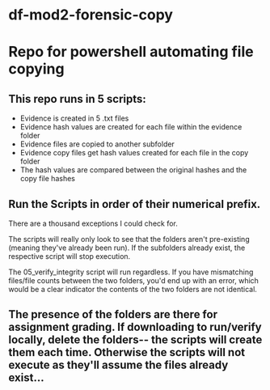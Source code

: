 # df-mod2-forensic-copy


# Repo for powershell automating file copying

## This repo runs in 5 scripts:
- Evidence is created in 5 .txt files
- Evidence hash values are created for each file within the evidence folder
- Evidence files are copied to another subfolder
- Evidence copy files get hash values created for each file in the copy folder
- The hash values are compared between the original hashes and the copy file hashes


## Run the Scripts in order of their numerical prefix.


There are a thousand exceptions I could check for.

The scripts will really only look to see that the folders aren't pre-existing (meaning they've already been run).
If the subfolders already exist, the respective script will stop execution.  

The 05_verify_integrity script will run regardless.  If you have mismatching files/file counts between the two folders, you'd end up with an error, which would be a clear indicator the contents of the two folders are not identical.

## The presence of the folders are there for assignment grading.  If downloading to run/verify locally, delete the folders-- the scripts will create them each time.  Otherwise the scripts will not execute as they'll assume the files already exist...
